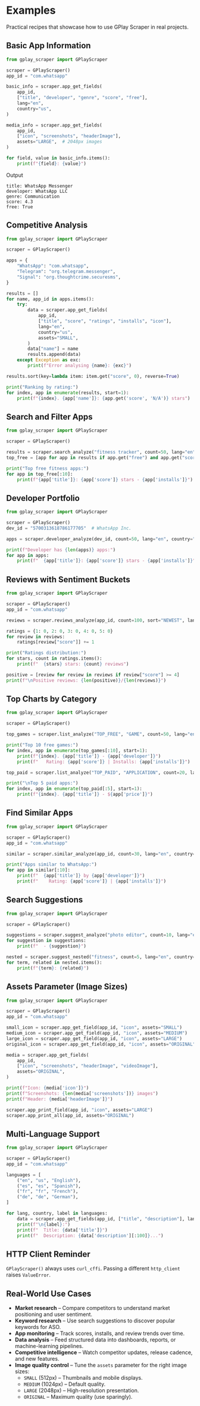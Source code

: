 # Examples

Practical recipes that showcase how to use GPlay Scraper in real projects.

## Basic App Information

```python
from gplay_scraper import GPlayScraper

scraper = GPlayScraper()
app_id = "com.whatsapp"

basic_info = scraper.app_get_fields(
    app_id,
    ["title", "developer", "genre", "score", "free"],
    lang="en",
    country="us",
)

media_info = scraper.app_get_fields(
    app_id,
    ["icon", "screenshots", "headerImage"],
    assets="LARGE",  # 2048px images
)

for field, value in basic_info.items():
    print(f"{field}: {value}")
```

Output

```
title: WhatsApp Messenger
developer: WhatsApp LLC
genre: Communication
score: 4.3
free: True
```

## Competitive Analysis

```python
from gplay_scraper import GPlayScraper

scraper = GPlayScraper()

apps = {
    "WhatsApp": "com.whatsapp",
    "Telegram": "org.telegram.messenger",
    "Signal": "org.thoughtcrime.securesms",
}

results = []
for name, app_id in apps.items():
    try:
        data = scraper.app_get_fields(
            app_id,
            ["title", "score", "ratings", "installs", "icon"],
            lang="en",
            country="us",
            assets="SMALL",
        )
        data["name"] = name
        results.append(data)
    except Exception as exc:
        print(f"Error analysing {name}: {exc}")

results.sort(key=lambda item: item.get("score", 0), reverse=True)

print("Ranking by rating:")
for index, app in enumerate(results, start=1):
    print(f"{index}. {app['name']}: {app.get('score', 'N/A')} stars")
```

## Search and Filter Apps

```python
from gplay_scraper import GPlayScraper

scraper = GPlayScraper()

results = scraper.search_analyze("fitness tracker", count=50, lang="en", country="us")
top_free = [app for app in results if app.get("free") and app.get("score", 0) >= 4.5]

print("Top free fitness apps:")
for app in top_free[:10]:
    print(f"{app['title']}: {app['score']} stars - {app['installs']}")
```

## Developer Portfolio

```python
from gplay_scraper import GPlayScraper

scraper = GPlayScraper()
dev_id = "5700313618786177705"  # WhatsApp Inc.

apps = scraper.developer_analyze(dev_id, count=50, lang="en", country="us")

print(f"Developer has {len(apps)} apps:")
for app in apps:
    print(f"  {app['title']}: {app['score']} stars - {app['installs']}")
```

## Reviews with Sentiment Buckets

```python
from gplay_scraper import GPlayScraper

scraper = GPlayScraper()
app_id = "com.whatsapp"

reviews = scraper.reviews_analyze(app_id, count=100, sort="NEWEST", lang="en", country="us")

ratings = {1: 0, 2: 0, 3: 0, 4: 0, 5: 0}
for review in reviews:
    ratings[review["score"]] += 1

print("Ratings distribution:")
for stars, count in ratings.items():
    print(f"  {stars} stars: {count} reviews")

positive = [review for review in reviews if review["score"] >= 4]
print(f"\nPositive reviews: {len(positive)}/{len(reviews)}")
```

## Top Charts by Category

```python
from gplay_scraper import GPlayScraper

scraper = GPlayScraper()

top_games = scraper.list_analyze("TOP_FREE", "GAME", count=50, lang="en", country="us")

print("Top 10 free games:")
for index, app in enumerate(top_games[:10], start=1):
    print(f"{index}. {app['title']} - {app['developer']}")
    print(f"   Rating: {app['score']} | Installs: {app['installs']}")

top_paid = scraper.list_analyze("TOP_PAID", "APPLICATION", count=20, lang="en", country="us")

print("\nTop 5 paid apps:")
for index, app in enumerate(top_paid[:5], start=1):
    print(f"{index}. {app['title']} - ${app['price']}")
```

## Find Similar Apps

```python
from gplay_scraper import GPlayScraper

scraper = GPlayScraper()
app_id = "com.whatsapp"

similar = scraper.similar_analyze(app_id, count=30, lang="en", country="us")

print("Apps similar to WhatsApp:")
for app in similar[:10]:
    print(f"  {app['title']} by {app['developer']}")
    print(f"    Rating: {app['score']} | {app['installs']}")
```

## Search Suggestions

```python
from gplay_scraper import GPlayScraper

scraper = GPlayScraper()

suggestions = scraper.suggest_analyze("photo editor", count=10, lang="en", country="us")
for suggestion in suggestions:
    print(f"  - {suggestion}")

nested = scraper.suggest_nested("fitness", count=5, lang="en", country="us")
for term, related in nested.items():
    print(f"{term}: {related}")
```

## Assets Parameter (Image Sizes)

```python
from gplay_scraper import GPlayScraper

scraper = GPlayScraper()
app_id = "com.whatsapp"

small_icon = scraper.app_get_field(app_id, "icon", assets="SMALL")       # https://...=w512
medium_icon = scraper.app_get_field(app_id, "icon", assets="MEDIUM")     # https://...=w1024
large_icon = scraper.app_get_field(app_id, "icon", assets="LARGE")       # https://...=w2048
original_icon = scraper.app_get_field(app_id, "icon", assets="ORIGINAL") # https://...=w9999

media = scraper.app_get_fields(
    app_id,
    ["icon", "screenshots", "headerImage", "videoImage"],
    assets="ORIGINAL",
)

print(f"Icon: {media['icon']}")
print(f"Screenshots: {len(media['screenshots'])} images")
print(f"Header: {media['headerImage']}")

scraper.app_print_field(app_id, "icon", assets="LARGE")
scraper.app_print_all(app_id, assets="ORIGINAL")
```

## Multi-Language Support

```python
from gplay_scraper import GPlayScraper

scraper = GPlayScraper()
app_id = "com.whatsapp"

languages = [
    ("en", "us", "English"),
    ("es", "es", "Spanish"),
    ("fr", "fr", "French"),
    ("de", "de", "German"),
]

for lang, country, label in languages:
    data = scraper.app_get_fields(app_id, ["title", "description"], lang=lang, country=country)
    print(f"\n{label}:")
    print(f"  Title: {data['title']}")
    print(f"  Description: {data['description'][:100]}...")
```

## HTTP Client Reminder

`GPlayScraper()` always uses `curl_cffi`. Passing a different `http_client` raises `ValueError`.

## Real-World Use Cases

- **Market research** – Compare competitors to understand market positioning and user sentiment.
- **Keyword research** – Use search suggestions to discover popular keywords for ASO.
- **App monitoring** – Track scores, installs, and review trends over time.
- **Data analysis** – Feed structured data into dashboards, reports, or machine-learning pipelines.
- **Competitive intelligence** – Watch competitor updates, release cadence, and new features.
- **Image quality control** – Tune the `assets` parameter for the right image sizes:
  - `SMALL` (512px) – Thumbnails and mobile displays.
  - `MEDIUM` (1024px) – Default quality.
  - `LARGE` (2048px) – High-resolution presentation.
  - `ORIGINAL` – Maximum quality (use sparingly).
